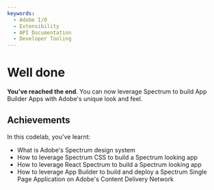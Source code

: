 ```yaml
---
keywords:
  - Adobe I/O
  - Extensibility
  - API Documentation
  - Developer Tooling
---
```


# Well done

**You've reached the end**. You can now leverage Spectrum to build App Builder Apps with Adobe's unique look and feel. 

## Achievements

In this codelab, you've learnt: 

* What is Adobe's Spectrum design system
* How to leverage Spectrum CSS to build a Spectrum looking app
* How to leverage React Spectrum to build a Spectrum looking app
* How to leverage App Builder to build and deploy a Spectrum Single Page Application on Adobe's Content Delivery Network
